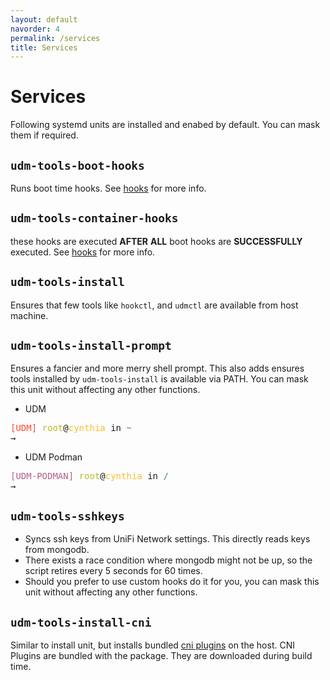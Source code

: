 ```yaml
---
layout: default
navorder: 4
permalink: /services
title: Services
---
```


# Services

Following systemd units are installed and enabed by default.
You can mask them if required.

## `udm-tools-boot-hooks`

Runs boot time hooks. See [hooks](./hooks.md) for more info.

## `udm-tools-container-hooks`

these hooks are executed **AFTER**  **ALL** boot hooks are **SUCCESSFULLY** executed. See [hooks](./hooks.md) for more info.

## `udm-tools-install`

Ensures that few tools like `hookctl`, and `udmctl` are available from host machine.

## `udm-tools-install-prompt`

Ensures a fancier and more merry shell prompt. This also adds ensures tools installed by `udm-tools-install` is available via PATH. You can mask this unit without affecting any other functions.

- UDM
<pre><font color="#FB4934">[UDM] </font><font color="#B8BB26">root</font>@<font color="#FABD2F">cynthia</font> in <font color="#458588">~</font>
→
</pre>

- UDM Podman
<pre><font color="#B16286">[UDM-PODMAN] </font><font color="#B8BB26">root</font>@<font color="#FABD2F">cynthia</font> in <font color="#458588">/</font>
→ </pre>

## `udm-tools-sshkeys`

- Syncs ssh keys from UniFi Network settings. This directly reads keys from mongodb.
- There exists a race condition where mongodb might not be up, so the script retires every 5 seconds for 60 times.
- Should you prefer to use custom hooks do it for you, you can mask this unit without affecting any other functions.

## `udm-tools-install-cni`

Similar to install unit, but installs bundled [cni plugins](https://github.com/containernetworking/plugins/releases) on the host.
CNI Plugins are bundled with the package. They are downloaded during build time.
